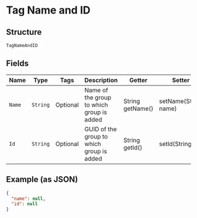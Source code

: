 
# Tag Name and ID

## Structure

`TagNameAndID`

## Fields

| Name | Type | Tags | Description | Getter | Setter |
|  --- | --- | --- | --- | --- | --- |
| `Name` | `String` | Optional | Name of the group to which group  is added | String getName() | setName(String name) |
| `Id` | `String` | Optional | GUID of the group to which group  is added | String getId() | setId(String id) |

## Example (as JSON)

```json
{
  "name": null,
  "id": null
}
```

